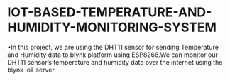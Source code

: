 # IOT-BASED-TEMPERATURE-AND-HUMIDITY-MONITORING-SYSTEM
•In this project, we are using the DHT11 sensor for sending Temperature and Humidity data to blynk platform using ESP8266.We can monitor our DHT11 sensor’s temperature and humidity data over the internet using the blynk IoT server.

